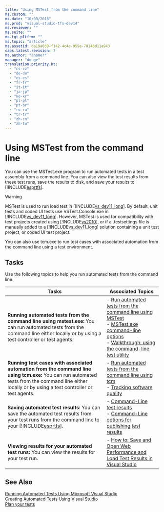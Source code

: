 ```yaml
---
title: "Using MSTest from the command line"
ms.custom: ""
ms.date: "10/03/2016"
ms.prod: "visual-studio-tfs-dev14"
ms.reviewer: ""
ms.suite: ""
ms.tgt_pltfrm: ""
ms.topic: "article"
ms.assetid: da19a039-f142-4c4a-959e-70146d11a943
caps.latest.revision: 7
ms.author: "ahomer"
manager: "douge"
translation.priority.ht: 
  - "cs-cz"
  - "de-de"
  - "es-es"
  - "fr-fr"
  - "it-it"
  - "ja-jp"
  - "ko-kr"
  - "pl-pl"
  - "pt-br"
  - "ru-ru"
  - "tr-tr"
  - "zh-cn"
  - "zh-tw"
---
```

# Using MSTest from the command line
You can use the MSTest.exe program to run automated tests in a test assembly from a command line. You can also view the test results from these test runs, save the results to disk, and save your results to [!INCLUDE[esprtfs](../codequality/includes/esprtfs_md.md)].  
  
> [!WARNING]
>  MSTest is used to run load test in [!INCLUDE[vs_dev11_long](../codequality/includes/vs_dev11_long_md.md)]. By default, unit tests and coded UI tests use VSTest.Console.exe in [!INCLUDE[vs_dev11_long](../codequality/includes/vs_dev11_long_md.md)]. However, MSTest is used for compatibility with test projects created using [!INCLUDE[vs2010](../codequality/includes/vs2010_md.md)], or if a .testsettings file is manually added to a [!INCLUDE[vs_dev11_long](../codequality/includes/vs_dev11_long_md.md)] solution containing a unit test project, or coded UI test project.  
  
 You can also use tcm.exe to run test cases with associated automation from the command line using a test environment.  
  
## Tasks  
 Use the following topics to help you run automated tests from the command line:  
  
|Tasks|Associated Topics|  
|-----------|-----------------------|  
|**Running automated tests from the command line using mstest.exe:** You can run automated tests from the command line either locally or by using a test controller or test agents.|-   [Run automated tests from the command line using MSTest](../test/run-automated-tests-from-the-command-line-using-mstest.md)<br />-   [MSTest.exe command-line options](../test/mstest.exe-command-line-options.md)<br />-   [Walkthrough: using the command-line test utility](../test/walkthrough--using-the-command-line-test-utility.md)|  
|**Running test cases with associated automation from the command line using tcm.exe:** You can run automated tests from the command line either locally or by using a test controller or test agents.|-   [Run automated tests from the command line using tcm](../test/run-automated-tests-from-the-command-line-using-tcm.md)<br />-   [Tracking software quality](../test/tracking-software-quality.md)|  
|**Saving automated test results:** You can save the automated test results from your test runs from the command line to your [!INCLUDE[esprtfs](../codequality/includes/esprtfs_md.md)].|-   [Command-Line test results](../test/command-line-test-results.md)<br />-   [Command-Line options for publishing test results](../test/command-line-options-for-publishing-test-results.md)|  
|**Viewing results for your automated test runs:** You can view the results for your test run.|-   [How to: Save and Open Web Performance and Load Test Results in Visual Studio](../test/how-to--save-and-open-web-performance-and-load-test-results-in-visual-studio.md)|  
  
## See Also  
 [Running Automated Tests Using Microsoft Visual Studio](../test/running-automated-tests-using-microsoft-visual-studio.md)   
 [Creating Automated Tests Using Visual Studio](../test/creating-automated-tests-using-visual-studio.md)   
 [Plan your tests](../test/planning-manual-tests-using-the-web-portal.md)